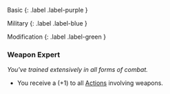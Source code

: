 
Basic
{: .label .label-purple }

Military
{: .label .label-blue }

Modification
{: .label .label-green }
### Weapon Expert
*You've trained extensively in all forms of combat.*
* You receive a (+1) to all [Actions](Core/Terminology#Action) involving weapons.

